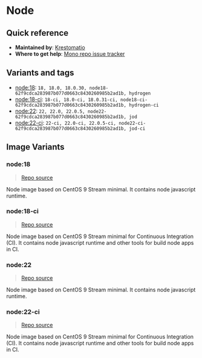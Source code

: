 # Node
## Quick reference
- **Maintained by**:
[Krestomatio](https://krestomatio.com)
- **Where to get help**:
[Mono repo issue tracker](https://github.com/krestomatio/container_builder/issues)

## Variants and tags
- [node:18](#node18): `18, 18.0, 18.0.30, node18-62f9cdca283987b077d0663c8430260985b2ad1b, hydrogen`
- [node:18-ci](#node18-ci): `18-ci, 18.0-ci, 18.0.31-ci, node18-ci-62f9cdca283987b077d0663c8430260985b2ad1b, hydrogen-ci`
- [node:22](#node22): `22, 22.0, 22.0.5, node22-62f9cdca283987b077d0663c8430260985b2ad1b, jod`
- [node:22-ci](#node22-ci): `22-ci, 22.0-ci, 22.0.5-ci, node22-ci-62f9cdca283987b077d0663c8430260985b2ad1b, jod-ci`


## Image Variants
### node:18
> [Repo source](https://github.com/krestomatio/container_builder/tree/master/node/node18)

Node image based on CentOS 9 Stream minimal. It contains node javascript runtime.

### node:18-ci
> [Repo source](https://github.com/krestomatio/container_builder/tree/master/node/node18-ci)

Node image based on CentOS 9 Stream minimal for Continuous Integration (CI). It contains node javascript runtime and other tools for build node apps in CI.

### node:22
> [Repo source](https://github.com/krestomatio/container_builder/tree/master/node/node22)

Node image based on CentOS 9 Stream minimal. It contains node javascript runtime.

### node:22-ci
> [Repo source](https://github.com/krestomatio/container_builder/tree/master/node/node22-ci)

Node image based on CentOS 9 Stream minimal for Continuous Integration (CI). It contains node javascript runtime and other tools for build node apps in CI.

